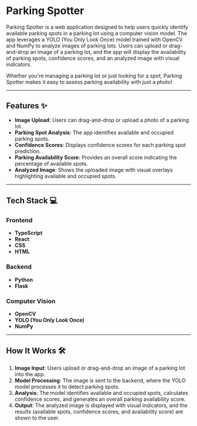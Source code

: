 # Parking Spotter

Parking Spotter is a web application designed to help users quickly identify available parking spots in a parking lot using a computer vision model. The app leverages a YOLO (You Only Look Once) model trained with OpenCV and NumPy to analyze images of parking lots. Users can upload or drag-and-drop an image of a parking lot, and the app will display the availability of parking spots, confidence scores, and an analyzed image with visual indicators.

Whether you're managing a parking lot or just looking for a spot, Parking Spotter makes it easy to assess parking availability with just a photo!

---

## Features ✨

- **Image Upload**: Users can drag-and-drop or upload a photo of a parking lot.
- **Parking Spot Analysis**: The app identifies available and occupied parking spots.
- **Confidence Scores**: Displays confidence scores for each parking spot prediction.
- **Parking Availability Score**: Provides an overall score indicating the percentage of available spots.
- **Analyzed Image**: Shows the uploaded image with visual overlays highlighting available and occupied spots.

---

## Tech Stack 💻

### Frontend
- **TypeScript**
- **React**
- **CSS**
- **HTML**

### Backend
- **Python**
- **Flask**

### Computer Vision
- **OpenCV**
- **YOLO (You Only Look Once)**
- **NumPy**

---

## How It Works 🛠️

1. **Image Input**: Users upload or drag-and-drop an image of a parking lot into the app.
2. **Model Processing**: The image is sent to the backend, where the YOLO model processes it to detect parking spots.
3. **Analysis**: The model identifies available and occupied spots, calculates confidence scores, and generates an overall parking availability score.
4. **Output**: The analyzed image is displayed with visual indicators, and the results (available spots, confidence scores, and availability score) are shown to the user.

